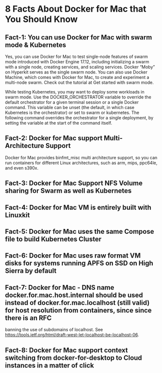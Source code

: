 # 8 Facts About Docker for Mac that You Should Know

## Fact-1: You can use Docker for Mac with swarm mode & Kubernetes

Yes, you can use Docker for Mac to test single-node features of swarm mode introduced with Docker Engine 17.12, 
including initializing a swarm with a single node, creating services, and scaling services. Docker “Moby” on Hyperkit serves as the single swarm node. You can also use Docker Machine, which comes with Docker for Mac, to create and experiment a multi-node swarm. Check out the tutorial at Get started with swarm mode.

While testing Kubernetes, you may want to deploy some workloads in swarm mode. Use the DOCKER_ORCHESTRATOR variable to override the default orchestrator for a given terminal session or a single Docker command. This variable can be unset (the default, in which case Kubernetes is the orchestrator) or set to swarm or kubernetes. The following command 
overrides the orchestrator for a single deployment, by setting the variable at the start of the command itself.

## Fact-2: Docker for Mac support Multi-Architecture Support

Docker for Mac provides binfmt_misc multi architecture support, so you can run 
containers for different Linux architectures, such as arm, mips, ppc64le, and even s390x.

## Fact-3: Docker for Mac Support NFS Volume sharing for Swarm as well as Kubernetes


## Fact-4: Docker for Mac VM is entirely built with Linuxkit

## Fact-5: Docker for Mac uses the same Compose file to build Kubernetes Cluster

## Fact-6: Docker for Mac uses raw format VM disks for systems running APFS on SSD on High Sierra by default

## Fact-7: Docker for Mac  - DNS name docker.for.mac.host.internal should be used instead of docker.for.mac.localhost (still valid) for host resolution from containers, since since there is an RFC 
banning the use of subdomains of localhost. See https://tools.ietf.org/html/draft-west-let-localhost-be-localhost-06.

## Fact-8: Docker for Mac support context switching from docker-for-desktop to Cloud instances in a matter of click

